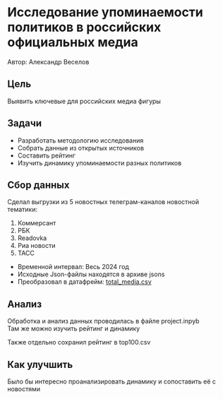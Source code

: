 # Исследование упоминаемости политиков в российских официальных медиа

Автор: Александр Веселов

## Цель

Выявить ключевые для российских медиа фигуры

## Задачи

- Разработать методологию исследования  
- Собрать данные из открытых источников  
- Составить рейтинг  
- Изучить динамику упоминаемости разных политиков

## Сбор данных

Сделал выгрузки из 5 новостных телеграм-каналов новостной тематики:

1. Коммерсант  
2. РБК  
3. Readovka  
4. Риа новости  
5. ТАСС

- Временной интервал: Весь 2024 год  
- Исходные Json-файлы находятся в архиве jsons
- Преобразовал в датафрейм: [total_media.csv](https://drive.google.com/file/d/1lnXCHyI_Gqw2zccoIkAx4alYxvd-TmNy/view?usp=sharing)  

## Анализ

Обработка и анализ данных проводилась в файле project.inpyb  
Там же можно изучить рейтинг и динамику

Также отдельно сохранил рейтинг в top100.csv

## Как улучшить

Было бы интересно проанализировать динамику и сопоставить её с новостями
